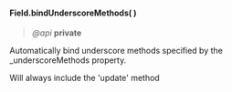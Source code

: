 #### Field.bindUnderscoreMethods(  )  
> *@api* **private**  

Automatically bind underscore methods specified by the _underscoreMethods property.
<p class="note">Will always include the 'update' method</p>

<div class="code-header addGitHubLink" data-file="fields/types/Type.js#L230-L246"> &nbsp;</div><pre class=" language-javascript hideCode api"></pre> 

